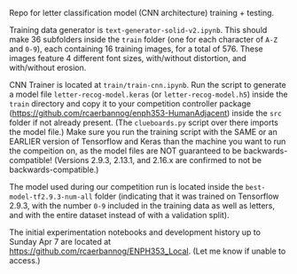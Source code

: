 Repo for letter classification model (CNN architecture) training + testing.

Training data generator is `text-generator-solid-v2.ipynb`. This should make 36 subfolders inside the `train` folder (one for each character of `A-Z` and `0-9`), each containing 16 training images, for a total of 576. These images feature 4 different font sizes, with/without distortion, and with/without erosion. 

CNN Trainer is located at `train/train-cnn.ipynb`. Run the script to generate a model file `letter-recog-model.keras` (or `letter-recog-model.h5`) inside the `train` directory and copy it to your competition controller package (https://github.com/rcaerbannog/enph353-HumanAdjacent) inside the `src` folder if not already present. (The `clueboards.py` script over there imports the model file.) Make sure you run the training script with the SAME or an EARLIER version of Tensorflow and Keras than the machine you want to run the compeition on, as the model files are NOT guaranteed to be backwards-compatible! (Versions 2.9.3, 2.13.1, and 2.16.x are confirmed to not be backwards-compatible.)

The model used during our competition run is located inside the `best-model-tf2.9.3-num-all` folder (indicating that it was trained on Tensorflow 2.9.3, with the number `0-9` included in the training data as well as letters, and with the entire dataset instead of with a validation split).

The initial experimentation notebooks and development history up to Sunday Apr 7 are located at https://github.com/rcaerbannog/ENPH353_Local. (Let me know if unable to access.)
